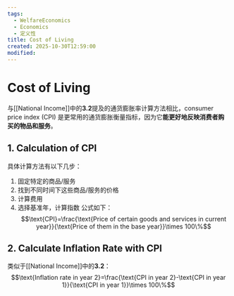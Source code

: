 ```yaml
---
tags:
  - WelfareEconomics
  - Economics
  - 定义性
title: Cost of Living
created: 2025-10-30T12:59:00
modified:
---
```

# Cost of Living
与[[National Income]]中的**3.2**提及的通货膨胀率计算方法相比，consumer price index (CPI) 是更常用的通货膨胀衡量指标，因为它**能更好地反映消费者购买的物品和服务**。

## 1. Calculation of CPI
具体计算方法有以下几步：
1. 固定特定的商品/服务
2. 找到不同时间下这些商品/服务的价格
3. 计算费用
4. 选择基准年，计算指数
公式如下：
$$\text{CPI}=\frac{\text{Price of certain goods and services in current year}}{\text{Price of them in the base year}}\times 100\%$$

## 2. Calculate Inflation Rate with CPI
类似于[[National Income]]中的**3.2**：
$$\text{Inflation rate in year 2}=\frac{\text{CPI in year 2}-\text{CPI in year 1}}{\text{CPI in year 1}}\times 100\%$$
